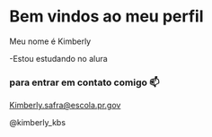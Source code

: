 # Bem vindos ao meu perfil

Meu nome é Kimberly

-Estou estudando no alura 

### para entrar em contato comigo 📫

Kimberly.safra@escola.pr.gov

@kimberly_kbs
